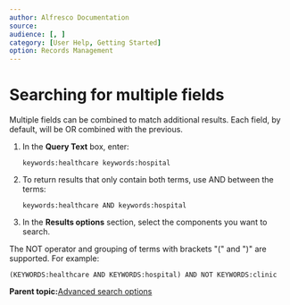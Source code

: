 ```yaml
---
author: Alfresco Documentation
source: 
audience: [, ]
category: [User Help, Getting Started]
option: Records Management
---
```


# Searching for multiple fields

Multiple fields can be combined to match additional results. Each field, by default, will be OR combined with the previous.

1.  In the **Query Text** box, enter:

    `keywords:healthcare keywords:hospital`

2.  To return results that only contain both terms, use AND between the terms:

    `keywords:healthcare AND keywords:hospital`

3.  In the **Results options** section, select the components you want to search.


The NOT operator and grouping of terms with brackets "\(" and "\)" are supported. For example:

```
(KEYWORDS:healthcare AND KEYWORDS:hospital) AND NOT KEYWORDS:clinic
```

**Parent topic:**[Advanced search options](../concepts/rm-search-syntax.md)

